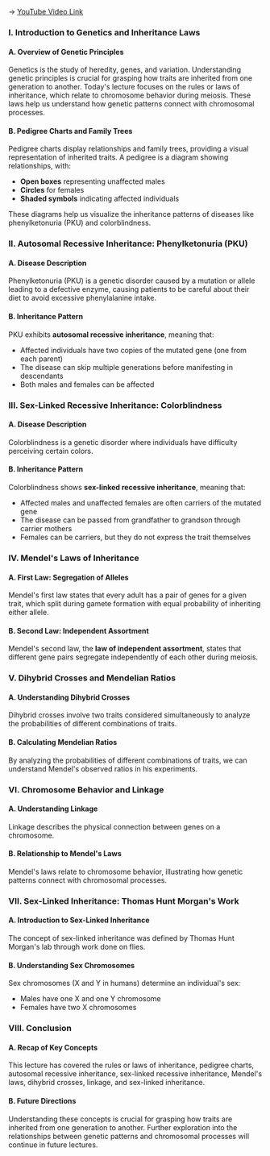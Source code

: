-> [YouTube Video Link](https://www.youtube.com/watch?v=qtGHKiAROig&list=PLUl4u3cNGP63LmSVIVzy584-ZbjbJ-Y63&index=13&pp=iAQB)

### I. Introduction to Genetics and Inheritance Laws
#### A. Overview of Genetic Principles

Genetics is the study of heredity, genes, and variation. Understanding genetic principles is crucial for grasping how traits are inherited from one generation to another. Today's lecture focuses on the rules or laws of inheritance, which relate to chromosome behavior during meiosis. These laws help us understand how genetic patterns connect with chromosomal processes.

#### B. Pedigree Charts and Family Trees

Pedigree charts display relationships and family trees, providing a visual representation of inherited traits. A pedigree is a diagram showing relationships, with:

- **Open boxes** representing unaffected males
- **Circles** for females
- **Shaded symbols** indicating affected individuals

These diagrams help us visualize the inheritance patterns of diseases like phenylketonuria (PKU) and colorblindness.

### II. Autosomal Recessive Inheritance: Phenylketonuria (PKU)
#### A. Disease Description

Phenylketonuria (PKU) is a genetic disorder caused by a mutation or allele leading to a defective enzyme, causing patients to be careful about their diet to avoid excessive phenylalanine intake.

#### B. Inheritance Pattern

PKU exhibits **autosomal recessive inheritance**, meaning that:

- Affected individuals have two copies of the mutated gene (one from each parent)
- The disease can skip multiple generations before manifesting in descendants
- Both males and females can be affected

### III. Sex-Linked Recessive Inheritance: Colorblindness
#### A. Disease Description

Colorblindness is a genetic disorder where individuals have difficulty perceiving certain colors.

#### B. Inheritance Pattern

Colorblindness shows **sex-linked recessive inheritance**, meaning that:

- Affected males and unaffected females are often carriers of the mutated gene
- The disease can be passed from grandfather to grandson through carrier mothers
- Females can be carriers, but they do not express the trait themselves

### IV. Mendel's Laws of Inheritance
#### A. First Law: Segregation of Alleles

Mendel's first law states that every adult has a pair of genes for a given trait, which split during gamete formation with equal probability of inheriting either allele.

#### B. Second Law: Independent Assortment

Mendel's second law, the **law of independent assortment**, states that different gene pairs segregate independently of each other during meiosis.

### V. Dihybrid Crosses and Mendelian Ratios
#### A. Understanding Dihybrid Crosses

Dihybrid crosses involve two traits considered simultaneously to analyze the probabilities of different combinations of traits.

#### B. Calculating Mendelian Ratios

By analyzing the probabilities of different combinations of traits, we can understand Mendel's observed ratios in his experiments.

### VI. Chromosome Behavior and Linkage
#### A. Understanding Linkage

Linkage describes the physical connection between genes on a chromosome.

#### B. Relationship to Mendel's Laws

Mendel's laws relate to chromosome behavior, illustrating how genetic patterns connect with chromosomal processes.

### VII. Sex-Linked Inheritance: Thomas Hunt Morgan's Work
#### A. Introduction to Sex-Linked Inheritance

The concept of sex-linked inheritance was defined by Thomas Hunt Morgan's lab through work done on flies.

#### B. Understanding Sex Chromosomes

Sex chromosomes (X and Y in humans) determine an individual's sex:

- Males have one X and one Y chromosome
- Females have two X chromosomes

### VIII. Conclusion
#### A. Recap of Key Concepts

This lecture has covered the rules or laws of inheritance, pedigree charts, autosomal recessive inheritance, sex-linked recessive inheritance, Mendel's laws, dihybrid crosses, linkage, and sex-linked inheritance.

#### B. Future Directions

Understanding these concepts is crucial for grasping how traits are inherited from one generation to another. Further exploration into the relationships between genetic patterns and chromosomal processes will continue in future lectures.